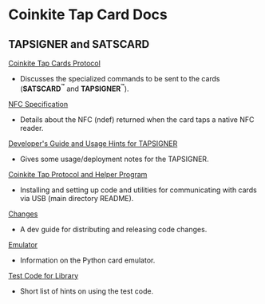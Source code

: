 # Coinkite Tap Card Docs

## TAPSIGNER and SATSCARD

[Coinkite Tap Cards Protocol](protocol.md)
- Discusses the specialized commands to be sent to the cards (**SATSCARD<sup>&trade;</sup>** and **TAPSIGNER<sup>&trade;</sup>**).

[NFC Specification](nfc-spec.md)
- Details about the NFC (ndef) returned when the card taps a native NFC reader.

[Developer's Guide and Usage Hints for TAPSIGNER](tapsigner-hints.md)
- Gives some usage/deployment notes for the TAPSIGNER.

[Coinkite Tap Protocol and Helper Program](/README.md)
- Installing and setting up code and utilities for communicating with cards via USB (main directory README).

[Changes](/CHANGES.md)
- A dev guide for distributing and releasing code changes.

[Emulator](/emulator/README.md)
- Information on the Python card emulator.

[Test Code for Library](/testing/README.md)
- Short list of hints on using the test code.

